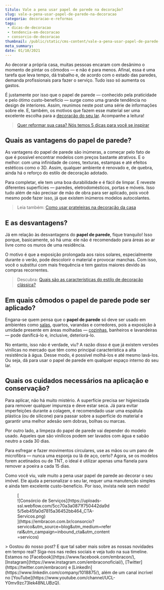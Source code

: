 ```yaml
---
titulo: Vale a pena usar papel de parede na decoração?
slug: vale-a-pena-usar-papel-de-parede-na-decoracao
categoria: decoracao-e-reformas
tags:
 - dicas-de-decoracao
 - tendencia-em-decoracao
 - consorcio-de-decoracao
thumbnail: /public/static/cms-content/vale-a-pena-usar-papel-de-parede-na-decoracao.jpg
meta_summary: 
date: 01/10/2021
---
```

Ao decorar a própria casa, muitas pessoas encaram com desânimo o momento de pintar os cômodos — e não é para menos. Afinal, essa é uma tarefa que leva tempo, dá trabalho e, de acordo com o estado das paredes, demanda profissionais para fazer o serviço. Tudo isso só aumenta os gastos.

É justamente por isso que o papel de parede — conhecido pela praticidade e pelo ótimo custo-benefício — surge como uma grande tendência no design de interiores. Assim, reunimos neste post uma série de informações sobre ele. E, também, os motivos que fazem esse material ser uma excelente escolha para a [decoração do seu lar](https://www.embracon.com.br/blog/5-dicas-de-decoracao-de-sala-para-voce-fazer-hoje). Acompanhe a leitura!

> [Quer reformar sua casa? Nós temos 5 dicas para você se inspirar](https://www.embracon.com.br/blog/quer-reformar-sua-casa-nos-temos-5-dicas-para-voce-se-inspirar)

Quais as vantagens do papel de parede?
--------------------------------------

As vantagens do papel de parede são inúmeras, a começar pelo fato de que é possível encontrar modelos com preços bastante atrativos. E o melhor: com uma infinidade de cores, texturas, estampas e até efeitos estéticos como o 3D. Assim, qualquer ambiente é renovado e, de quebra, ainda há o reforço do estilo de decoração adotado.

Para completar, ele tem uma boa durabilidade e é fácil de limpar. E reveste diferentes superfícies — paredes, eletrodomésticos, portas e móveis. Isso tudo além de não precisar de mão de obra para ser aplicado, pois você mesmo pode fazer isso, já que existem inúmeros modelos autocolantes.

> Leia também: [Como usar prateleiras na decoração da casa](https://www.embracon.com.br/blog/como-usar-prateleiras-na-decoracao-da-casa)

E as desvantagens?
------------------

Já em relação às desvantagens do **papel de parede**, fique tranquilo! Isso porque, basicamente, só há uma: ele não é recomendado para áreas ao ar livre como os muros de uma residência.

O motivo é que a exposição prolongada aos raios solares, especialmente durante o verão, pode descolorir o material e provocar manchas. Com isso, você o substitui com mais frequência e tem gastos maiores devido às compras recorrentes.

> Descubra: [Quais são as características do estilo de decoração clássica?](https://www.embracon.com.br/blog/quais-sao-as-caracteristicas-do-estilo-de-decoracao-classica)

Em quais cômodos o papel de parede pode ser aplicado?
-----------------------------------------------------

Engana-se quem pensa que o **papel de parede** só deve ser usado em ambientes como [salas](https://www.embracon.com.br/blog/5-dicas-de-decoracao-de-sala-para-voce-fazer-hoje), quartos, varandas e corredores, pois a exposição à umidade presente em áreas molhadas — [cozinhas](https://www.embracon.com.br/blog/vai-reformar-a-cozinha-confira-as-tendencias), banheiros e lavandeiras — pode danificá-lo e, inclusive, deteriorá-lo.

No entanto, isso não é verdade, viu? A razão disso é que já existem versões vinílicas no mercado que têm como principal característica a alta resistência à água. Desse modo, é possível molhá-los e até mesmo lavá-los. Ou seja, dá para usar o papel de parede em qualquer espaço interno do seu lar.

Quais os cuidados necessários na aplicação e conservação?
---------------------------------------------------------

Para aplicar, não há muito mistério. A superfície precisa ser higienizada para remover qualquer impureza e deve estar seca. Já para evitar imperfeições durante a colagem, é recomendado usar uma espátula plástica (ou de silicone) para passar sobre a superfície do material e garantir uma melhor adesão sem dobras, bolhas ou marcas.

Por outro lado, a limpeza do papel de parede vai depender do modelo usado. Aqueles que são vinílicos podem ser lavados com água e sabão neutro a cada 30 dias.

Para esfregar e fazer movimentos circulares, use as mãos ou um pano de microfibra — nunca uma esponja ou lã de aço, certo? Agora, se os modelos forem acetinados ou de TNT, o ideal é utilizar apenas uma flanela para remover a poeira a cada 15 dias.

Como você viu, vale muito a pena usar papel de parede ao decorar o seu imóvel. Ele ajuda a personalizar o seu lar, requer uma manutenção simples e ainda tem excelente custo-benefício. Por isso, invista nele sem medo!

<figure class="w-richtext-figure-type-image w-richtext-align-center" style="max-width:310px">[<div>![Consórcio de Serviços](https://uploads-ssl.webflow.com/5cc70a3a0871f750442da9d5/5eb45fa0d7815a36452bb464_CTA-Servicos.png)</div>](https://embracon.com.br/consorcio?servico&utm_source=blog&utm_medium=referral&utm_campaign=inbound_cta&utm_content=servicos)</figure>> Gostou do nosso post? E que tal saber mais sobre as nossas novidades em tempo real? Siga-nos nas redes sociais e veja tudo na sua timeline. Estamos no [Facebook](https://www.facebook.com/embracon/), [Instagram](https://www.instagram.com/embraconoficial/), [Twitter](https://twitter.com/embracon) e [LinkedIn](https://www.linkedin.com/company/1018875/), além de um canal incrível no [YouTube](https://www.youtube.com/channel/UCL-Y0mv9zc73Iek48NLUBzQ).
